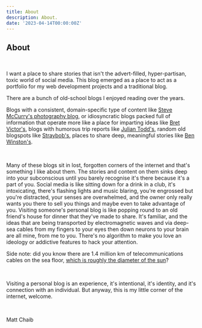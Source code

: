 ```yaml
---
title: About
description: About.
date: '2023-04-14T00:00:00Z'
---
```


## About
<br>
 
I want a place to share stories that isn't the advert-filled, hyper-partisan, toxic world of social media. This blog emerged as a place to act as a portfolio for my web development projects and a traditional blog.
<br>

There are a bunch of old-school blogs I enjoyed reading over the years.
<br>

Blogs with a consistent, domain-specific type of content like [Steve McCurry's photography blog](https://stevemccurry.blog/2023/08/07/a-magic-thing), or idiosyncratic blogs packed full of information that operate more like a place for imparting ideas like [Bret Victor's](http://worrydream.com/#!/LearnableProgramming), blogs with humorous trip reports like [Julian Todd's](https://www.freesteel.co.uk/wpblog/goatchurch-org-uk/morocco-new-year-2001), random old blogspots like [Straybob's](http://straybob.blogspot.com/2018/03/if-you-dont-no-what-to-do-dont-do.html?m=1), places to share deep, meaningful stories like [Ben Winston's](https://benwinstonphoto.wordpress.com/).

<br>

Many of these blogs sit in lost, forgotten corners of the internet and that's something I like about them. The stories and content on them sinks deep into your subconscious until you barely recognise it's there because it's a part of you. Social media is like sitting down for a drink in a club, it's intoxicating, there's flashing lights and music blaring, you're engrossed but you're distracted, your senses are overwhelmed, and the owner only really wants you there to sell you things and maybe even to take advantage of you. Visiting someone's personal blog is like popping round to an old friend's house for dinner that they've made to share. It's familiar, and the ideas that are being transported by electromagnetic waves and via deep-sea cables from my fingers to your eyes then down neurons to your brain are all mine, from me to you. There's no algorithm to make you love an ideology or addictive features to hack your attention.

Side note: did you know there are 1.4 million km of telecommunications cables on the sea floor, [which is roughly the diameter of the sun](https://www.bbc.com/future/article/20241014-the-deep-sea-emergency-service-that-keeps-the-internet-running)?

<br>

Visiting a personal blog is an experience, it's intentional, it's identity, and it's connection with an individual. But anyway, this is my little corner of the internet, welcome.

<br>

Matt Chaib
